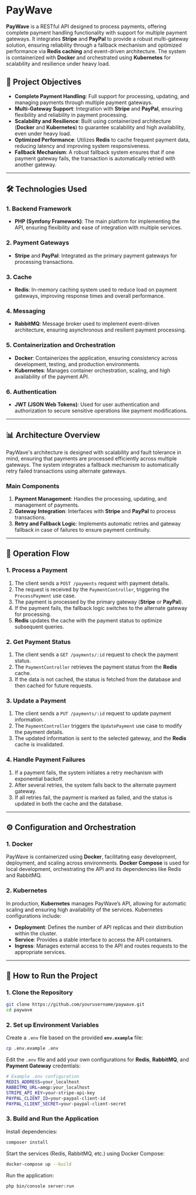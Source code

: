 # PayWave

**PayWave** is a RESTful API designed to process payments, offering complete payment handling functionality with support for multiple payment gateways. It integrates **Stripe** and **PayPal** to provide a robust multi-gateway solution, ensuring reliability through a fallback mechanism and optimized performance via **Redis caching** and event-driven architecture. The system is containerized with **Docker** and orchestrated using **Kubernetes** for scalability and resilience under heavy load.

## 🚀 Project Objectives

- **Complete Payment Handling**: Full support for processing, updating, and managing payments through multiple payment gateways.
- **Multi-Gateway Support**: Integration with **Stripe** and **PayPal**, ensuring flexibility and reliability in payment processing.
- **Scalability and Resilience**: Built using containerized architecture (**Docker** and **Kubernetes**) to guarantee scalability and high availability, even under heavy load.
- **Optimized Performance**: Utilizes **Redis** to cache frequent payment data, reducing latency and improving system responsiveness.
- **Fallback Mechanism**: A robust fallback system ensures that if one payment gateway fails, the transaction is automatically retried with another gateway.

---

## 🛠️ Technologies Used

### 1. **Backend Framework**
- **PHP (Symfony Framework)**: The main platform for implementing the API, ensuring flexibility and ease of integration with multiple services.

### 2. **Payment Gateways**
- **Stripe** and **PayPal**: Integrated as the primary payment gateways for processing transactions.
  
### 3. **Cache**
- **Redis**: In-memory caching system used to reduce load on payment gateways, improving response times and overall performance.
  
### 4. **Messaging**
- **RabbitMQ**: Message broker used to implement event-driven architecture, ensuring asynchronous and resilient payment processing.

### 5. **Containerization and Orchestration**
- **Docker**: Containerizes the application, ensuring consistency across development, testing, and production environments.
- **Kubernetes**: Manages container orchestration, scaling, and high availability of the payment API.

### 6. **Authentication**
- **JWT (JSON Web Tokens)**: Used for user authentication and authorization to secure sensitive operations like payment modifications.

---

## 📊 Architecture Overview

PayWave's architecture is designed with scalability and fault tolerance in mind, ensuring that payments are processed efficiently across multiple gateways. The system integrates a fallback mechanism to automatically retry failed transactions using alternate gateways.

### Main Components

1. **Payment Management**: Handles the processing, updating, and management of payments.
2. **Gateway Integration**: Interfaces with **Stripe** and **PayPal** to process transactions.
3. **Retry and Fallback Logic**: Implements automatic retries and gateway fallback in case of failures to ensure payment continuity.

---

## 🔄 Operation Flow

### 1. **Process a Payment**

1. The client sends a `POST /payments` request with payment details.
2. The request is received by the `PaymentController`, triggering the `ProcessPayment` use case.
3. The payment is processed by the primary gateway (**Stripe** or **PayPal**).
4. If the payment fails, the fallback logic switches to the alternate gateway for processing.
5. **Redis** updates the cache with the payment status to optimize subsequent queries.

### 2. **Get Payment Status**

1. The client sends a `GET /payments/:id` request to check the payment status.
2. The `PaymentController` retrieves the payment status from the **Redis** cache.
3. If the data is not cached, the status is fetched from the database and then cached for future requests.

### 3. **Update a Payment**

1. The client sends a `PUT /payments/:id` request to update payment information.
2. The `PaymentController` triggers the `UpdatePayment` use case to modify the payment details.
3. The updated information is sent to the selected gateway, and the **Redis** cache is invalidated.

### 4. **Handle Payment Failures**

1. If a payment fails, the system initiates a retry mechanism with exponential backoff.
2. After several retries, the system falls back to the alternate payment gateway.
3. If all retries fail, the payment is marked as failed, and the status is updated in both the cache and the database.

---

## ⚙️ Configuration and Orchestration

### 1. **Docker**

PayWave is containerized using **Docker**, facilitating easy development, deployment, and scaling across environments. **Docker Compose** is used for local development, orchestrating the API and its dependencies like Redis and RabbitMQ.

### 2. **Kubernetes**

In production, **Kubernetes** manages PayWave’s API, allowing for automatic scaling and ensuring high availability of the services. Kubernetes configurations include:

- **Deployment**: Defines the number of API replicas and their distribution within the cluster.
- **Service**: Provides a stable interface to access the API containers.
- **Ingress**: Manages external access to the API and routes requests to the appropriate services.

---

## 📝 How to Run the Project

### 1. Clone the Repository

```bash
git clone https://github.com/yourusername/paywave.git
cd paywave
```

### 2. Set up Environment Variables

Create a `.env` file based on the provided **`env.example`** file:

```bash
cp .env.example .env
```

Edit the `.env` file and add your own configurations for **Redis**, **RabbitMQ**, and **Payment Gateway** credentials:

```bash
# Example .env configuration
REDIS_ADDRESS=your_localhost
RABBITMQ_URL=amqp:your_localhost
STRIPE_API_KEY=your-stripe-api-key
PAYPAL_CLIENT_ID=your-paypal-client-id
PAYPAL_CLIENT_SECRET=your-paypal-client-secret
```

### 3. Build and Run the Application

Install dependencies:

```bash
composer install
```

Start the services (Redis, RabbitMQ, etc.) using Docker Compose:

```bash
docker-compose up --build
```

Run the application:

```bash
php bin/console server:run
```
